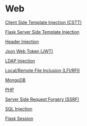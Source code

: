 # Web

[Client Side Template Injection (CSTT)](Web%200a6610e561964749bfeaff050d2a0451/Client%20Side%20Template%20Injection%20(CSTT)%20a77e8423c2884062b8b40a3fa3550777.md)

[Flask Server Side Template Injection](Web%200a6610e561964749bfeaff050d2a0451/Flask%20Server%20Side%20Template%20Injection%20efcd73413bba4f42bae701376a2d699e.md)

[Header Injection](Web%200a6610e561964749bfeaff050d2a0451/Header%20Injection%20acaa296a28bd413e95c8bca0282921c8.md)

[Json Web Token (JWT)](Web%200a6610e561964749bfeaff050d2a0451/Json%20Web%20Token%20(JWT)%20326e6685238d494594fc505ae9c4e70b.md)

[LDAP Injection](Web%200a6610e561964749bfeaff050d2a0451/LDAP%20Injection%20575d4d68965a4524958263abbb32922e.md)

[Local/Remote File Inclusion (LFI/RFI)](Web%200a6610e561964749bfeaff050d2a0451/Local%20Remote%20File%20Inclusion%20(LFI%20RFI)%203df479e967f244da99def895ca12ceb3.md)

[MongoDB](Web%200a6610e561964749bfeaff050d2a0451/MongoDB%2099a67101e71a4cdbbb06ef84e2e6b84e.md)

[PHP](Web%200a6610e561964749bfeaff050d2a0451/PHP%202c922257f1884fe38c577b8084a0736b.md)

[Server Side Request Forgery (SSRF)](Web%200a6610e561964749bfeaff050d2a0451/Server%20Side%20Request%20Forgery%20(SSRF)%20db89e985c72243328b1c888a3b35d5a3.md)

[SQL Injection](Web%200a6610e561964749bfeaff050d2a0451/SQL%20Injection%20efd96094f3ea4364bc53b06614e5acd2.md)

[Flask Session](Web%200a6610e561964749bfeaff050d2a0451/Flask%20Session%20a4a11bfeca2149d791ad13592b17d005.md)
